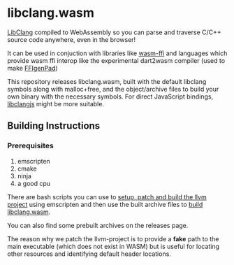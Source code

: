 # libclang.wasm

[LibClang](https://clang.llvm.org/docs/LibClang.html) compiled to WebAssembly so you can parse and traverse C/C++ source code anywhere, even in the browser!

It can be used in conjuction with libraries like [wasm-ffi](https://github.com/DeMille/wasm-ffi) and languages which provide wasm ffi interop like the experimental dart2wasm compiler (used to make [FFIgenPad](https://ffigenpad.surge.sh/))

This repository releases libclang.wasm, built with the default libclang symbols along with malloc+free, and the object/archive files to build your own binary with the necessary symbols. For direct JavaScript bindings, [libclangjs](https://github.com/donalffons/libclangjs) might be more suitable.

## Building Instructions

### Prerequisites

1. emscripten
2. cmake
3. ninja
4. a good cpu


There are bash scripts you can use to [setup, patch and build the llvm project](./build-llvm.sh) using emscripten and then use the built archive files to [build libclang.wasm](./build-libclang.sh).

You can also find some prebuilt archives on the releases page.

The reason why we patch the llvm-project is to provide a **fake** path to the main executable (which does not exist in WASM) but is useful for locating other resources and identifying default header locations.